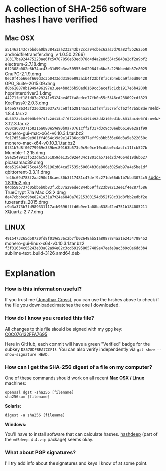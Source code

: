 A collection of SHA-256 software hashes I have verified
=======================================================

## Mac OSX

`a5146a143c7bbd6a0b8384a1aa233243b72cca94cbec62aa3d70a82f5b262550`  androidfiletransfer.dmg (v 1.0.50.2266)
`18317ba924475223ae6fc50787850e63ed078d4d4a2e8d534c5843a2df2a9bf2`  electrum-2.7.18.dmg
`6f2308b082e6b74ac43e31d59b3ea50555de02984fb6ba5a229bbeddb57e8025`  GnuPG-2.1.9.dmg
`0ec0f4bb66ef660d3c3b0433dd3186e093a1b4f23bf8fac8b4ebca9fa6d80420`  GPG_Suite-2015.09.dmg
`d8b618878b1949496197e31ee4b8d36b50ad6169cc5acef8c1cb1917e6b4200b`  hpprinterdriver3.1.dmg
`44271fef18fd07a29241e5324be407fa8edce77fb0b55c5646cd238092cdf823`  KeePassX-2.0.3.dmg
`b46e5786343f236d203037a7ace8f1b28145a51a3f84fa527efcf62f47b5b8de`  meld-1.8.4.tar.xz
`db3572c5c6905b09f4fc28415a7f6f223014391492dd2165ed1bc8512ac4e6fd`  meld-3.12.3.tar.xz
`c80ca68037158216a080e59e90b0a70761cff2f317d3c9cd0eeb661e8e2a1f99`  monero-gui-mac-x64-v0.10.3.1.tar.bz2
`fd17d55a8c9e901ff4064c39d9e14786cdd077aff9b3bb556e60d3a5e322050c`  monero-mac-x64-v0.10.3.1.tar.bz2
`0f31b7d8f00779969e339bec89163b573c9c9e9ce10cdbbe0c4acfc11fcb527b`  Mumble-1.2.15.dmg
`59a2549913f523dac5a51859de135d92e434c1801ca571eb2d74664d19d6b627`  picasamac39.dmg
`dda519484075ce455f91962d04ca57535c50604b30e886e5025ab97a4e5be1df`  qbittorrent-3.3.11.dmg
`fe46c69d783f2aa290d18caec30b3f17481c47def9c271dc66db1b7bbd3074c5`  [sudo-1.8.19p2.pkg](https://www.sudo.ws/sudo/dist/packages/macOS/10.11/sudo-1.8.19p2.pkg)
`04db58b737c05bb6b0b83f1cb37a29edec844b59ff223b9e213ee1f4e287f586`  TrueCrypt 7.1a Mac OS X.dmg
`de47cbbbcd9be8241a31a7924a6840a70215300154d352f28c31d8fbb2edbf2e`  tuxerantfs_2015.dmg
`c9b3a373b7fd989331117acb9696fffd6b9ee1a08ba838b02ed751b184005211`  XQuartz-2.7.7.dmg

## LINUX

`4915473265d58720fd8f019e536c2b7fb02648ab51a8087e84aa1e2434788452`  monero-gui-linux-x64-v0.10.3.1.tar.bz2
`f3f31634c05243e33a82a96e82c3cd691958057489e47eebe8ac3b0c0e6dd3b4`  sublime-text_build-3126_amd64.deb


Explanation
===========

### How is this information useful?

If you trust me ([Jonathan Cross](https://github.com/jonathancross)), you can use the hashes above to check if the file you downloaded matches the one I downloaded.

### How do I know you created this file?

All changes to this file should be signed with my gpg key: [C0C076132FFA7695](https://jonathancross.com/2FFA7695.asc)

Here in GitHub, each commit will have a green "Verified" badge for the subkey `D8578DF8EA7CCF1B`. You can also verify independently via `git show --show-signature HEAD`.

### How can I get the SHA-256 digest of a file on my computer?

One of these commands should work on all recent **Mac OSX / Linux** machines:

    openssl dgst -sha256 [filename]
    sha256sum [filename]

**Solaris:**

    digest -a sha256 [filename]

**Windows:**

You'll have to install software that can calculate hashes.  [hashdeep](https://github.com/jessek/hashdeep/releases) (part of the `md5deep-4.4.zip` package) seems okay.

### What about PGP signatures?

I'll try add info about the signatures and keys I know of at some point.
